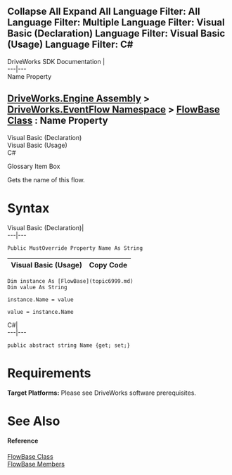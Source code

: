 Collapse All Expand All Language Filter: All  Language Filter: Multiple  Language Filter: Visual Basic (Declaration) Language Filter: Visual Basic (Usage) Language Filter: C#  
---  
DriveWorks SDK Documentation  |   
---|---  
Name Property   
  
[DriveWorks.Engine Assembly](topic2156.md) > [DriveWorks.EventFlow Namespace](topic6871.md) > [FlowBase Class](topic6999.md) : Name Property  
---  
  
Visual Basic (Declaration)    
Visual Basic (Usage)    
C# 

Glossary Item Box

Gets the name of this flow. 

# Syntax

Visual Basic (Declaration)|   
---|---  
      
    
    Public MustOverride Property Name As String  
  
Visual Basic (Usage)| Copy Code  
---|---  
      
    
    Dim instance As [FlowBase](topic6999.md)
    Dim value As String
     
    instance.Name = value
     
    value = instance.Name  
  
C#|   
---|---  
      
    
    public abstract string Name {get; set;}  
  
# Requirements

**Target Platforms:** Please see DriveWorks software prerequisites.

# See Also

#### Reference

[FlowBase Class](topic6999.md)   
[FlowBase Members](topic7000.md)


